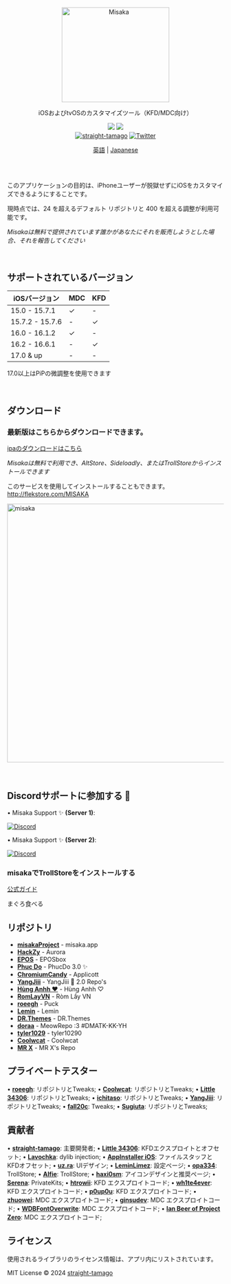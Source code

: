 <br>
<p align="center">
<a href="https://github.com/straight-tamago/misaka" target="_blank">
<img src="https://cdn.discordapp.com/attachments/1180087812754788394/1196649466120384532/misaka-2-2_waifu2x_art_scan_noise3.png?ex=65b865a9&is=65a5f0a9&hm=24b6f8de315a5baed73e42685519690103b1e88c161ac68a55c9b8eb20d17b68&" alt="Misaka" height="220" width="250"/>
</a>
</p>
<p align="center">iOSおよびtvOSのカスタマイズツール（KFD/MDC向け）</p>

<p align="center">
<a href="https://github.com/straight-tamago/misaka/releases/latest"><img src="https://img.shields.io/github/v/release/straight-tamago/misaka?color=d774d5" /></a>
<a href="https://github.com/straight-tamago/misaka/releases"><img src="https://img.shields.io/github/downloads/straight-tamago/misaka/total?color=d774d5" /></a>
<br>
<a href='https://bento.me/straight-tamago'><img align='center' alt='straight-tamago' src='https://img.shields.io/twitter/follow/straight-tamago?color=36309d&label=straight-tamago&logo=TWITTER&logoColor=white&style=flat'></a>
<a href='https://x.com/little_34306'><img align='center' alt='Twitter' src='https://img.shields.io/twitter/follow/little_34306?color=36309d&label=little_34306&logo=TWITTER&logoColor=white&style=flat'></a>
</p>
<p align="center">
  <a href="https://github.com/straight-tamago/misaka/blob/main/README.md">英語</a> | <a href="https://github.com/straight-tamago/misaka/blob/main/README_JA.md">Japanese</a>
</p>

<br>
<br>


このアプリケーションの目的は、iPhoneユーザーが脱獄せずにiOSをカスタマイズできるようにすることです。

現時点では、24 を超えるデフォルト リポジトリと 400 を超える調整が利用可能です。

*Misakaは無料で提供されています誰かがあなたにそれを販売しようとした場合、それを報告してください*

<br>

## サポートされているバージョン
| iOSバージョン | MDC | KFD |
| - | - | - |
| 15.0 - 15.7.1 | ✓ | - |
| 15.7.2 - 15.7.6 | - | ✓ |
| 16.0 - 16.1.2 | ✓ | - |
| 16.2 - 16.6.1 | - | ✓ |
| 17.0 & up | - | - |

17.0以上はPiPの微調整を使用できます

<br>

## ダウンロード
<h3>最新版はこちらからダウンロードできます。</h3>

[ipaのダウンロードはこちら](https://github.com/straight-tamago/misaka/releases/latest)

*Misakaは無料で利用でき、AltStore、Sideloadly、またはTrollStoreからインストールできます*


このサービスを使用してインストールすることもできます。
http://flekstore.com/MISAKA

<p align="left">
  <img src="https://media.discordapp.net/attachments/1157757093097521162/1181245992822128640/out.png" alt="misaka" width="MISAKA" height="600"/>
</p>
<br>

## Discordサポートに参加する 🍉

• Misaka Support ✨ **(Server 1)**:

<a href='https://discord.gg/KSExeZVAGX'><img align='center' alt='Discord' src='https://img.shields.io/discord/1156843198799421490?color=36309d&label=DISCORD&logo=discord&logoColor=white&style=for-the-badge'></a>

• Misaka Support ✨ **(Server 2)**:

<a href='https://discord.gg/mVrPxY3X6W'><img align='center' alt='Discord' src='https://img.shields.io/discord/1074625970029477919?color=36309d&label=DISCORD&logo=discord&logoColor=white&style=for-the-badge'></a>

### misakaでTrollStoreをインストールする

[公式ガイド](https://ios.cfw.guide/installing-trollhelper-misaka/)

まぐろ食べる

## リポジトリ

- [**misakaProject**](https://discord.gg/KSExeZVAGX) - misaka.app
- [**HackZy**](https://twitter.com/hackzy01) - Aurora
- [**EPOS**](https://twitter.com/RealEPOS) - EPOSbox
- [**Phuc Do**](https://twitter.com/dobabaophuc) - PhucDo 3.0 ✨
- [**ChromiumCandy**](https://twitter.com/ChromiumCandy) - Applicott
- [**YangJiii**](https://twitter.com/duongduong0908) - YangJiii 🍉 2.0 Repo's
- [**Hùng Anhh ❤️**](https://www.facebook.com/profile.php?id=100013250296791&mibextid=LQQJ4d) - Hùng Anhh ♡
- [**RomLayVN**](https://t.me/romlayvn) - Ròm Lầy VN
- [**roeegh**](https://twitter.com/roeegh) - Puck
- [**Lemin**](https://github.com/leminlimez) - Lemin
- [**DR.Themes**](https://x.com/UAE_AD1001) - DR.Themes
- [**doraa**](https://twitter.com/d0ra727) - MeowRepo :3 #DMATK-KK-YH
- [**tyler1029**](https://discord.gg/bbJAqj7np5) - tyler10290
- [**Coolwcat**](https://twitter.com/coolwcat) - Coolwcat
- [**MR X**](https://twitter.com/mattiaskl) - MR X's Repo

## プライベートテスター

• [**roeegh**](https://twitter.com/roeegh): リポジトリとTweaks;
• [**Coolwcat**](https://twitter.com/coolwcat): リポジトリとTweaks;
• [**Little 34306**](https://twitter.com/Little_34306): リポジトリとTweaks;
• [**ichitaso**](https://twitter.com/ichitaso): リポジトリとTweaks;
• [**YangJiii**](https://twitter.com/duongduong0908): リポジトリとTweaks;
• [**fall20c**](https://twitter.com/fall20c): Tweaks;
• [**Sugiuta**](https://twitter.com/sugiuta): リポジトリとTweaks;


## 貢献者

• [**straight-tamago**](https://twitter.com/straight_tamago): 主要開発者;
• [**Little 34306**](https://twitter.com/Little_34306): KFDエクスプロイトとオフセット;
• [**Lavochka**](https://twitter.com/lavochka04): dylib injection;
• [**AppInstaller iOS**](https://twitter.com/AppInstalleriOS): ファイルスタッフとKFDオフセット;
• [**uz.ra**](https://twitter.com/ChromiumCandy): UIデザイン;
• [**LeminLimez**](https://twitter.com/LeminLimez): 設定ページ;
• [**opa334**](https://x.com/opa334dev): TrollStore;
• [**Alfie**](https://github.com/alfiecg24): TrollStore;
• [**haxi0sm**](https://twitter.com/haxi0sm): アイコンデザインと推奨ページ;
• [**Serena**](https://twitter.com/CoreSerena): PrivateKits;
• [**htrowii**](https://twitter.com/htrowii): KFD エクスプロイトコード;
• [**wh1te4ever**](https://twitter.com/wh1te4ever): KFD エクスプロイトコード;
• [**p0up0u**](https://twitter.com/_p0up0u_): KFD エクスプロイトコード;
• [**zhuowei**](https://twitter.com/zhuowei): MDC エクスプロイトコード;
• [**ginsudev**](https://twitter.com/ginsudev): MDC エクスプロイトコード;
• [**WDBFontOverwrite**](https://github.com/ginsudev/CVE-2022-46689): MDC エクスプロイトコード;
• [**Ian Beer of Project Zero**](https://twitter.com/i41nbeer): MDC エクスプロイトコード;

## ライセンス
使用されるライブラリのライセンス情報は、アプリ内にリストされています。

MIT License © 2024 [straight-tamago](https://github.com/straight-tamago)
